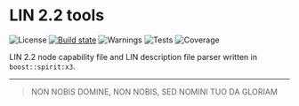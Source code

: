 # LIN 2.2 tools

![License](https://build.fueldner.net/badges/opensource_lin_tools.svg?type=license&branch=main)
[![Build state](https://build.fueldner.net/badges/opensource_lin_tools.svg?branch=main)](https://build.fueldner.net/#/builders/opensource_lin_tools)
![Warnings](https://build.fueldner.net/badges/opensource_lin_tools.svg?type=warnings&branch=main)
![Tests](https://build.fueldner.net/badges/opensource_lin_tools.svg?type=tests&branch=main)
![Coverage](https://build.fueldner.net/badges/opensource_lin_tools.svg?type=coverage&branch=main)

LIN 2.2 node capability file and LIN description file parser written in `boost::spirit:x3`.

---

> NON NOBIS DOMINE, NON NOBIS, SED NOMINI TUO DA GLORIAM
